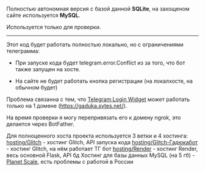 Полностью автономная версия с базой данной **SQLite**, на захощеном сайте используется **MySQL**.

Используется только для проверки.
____

Этот код будет работать полностью локально, но с ограничениями телеграмма:

* При запуске кода будет telegram.error.Conflict
из за того, что бот также запущен на хосте.

* На сайте не будет работать кнопка регистрации (на локалхосте, на обычном будет)

Проблема связанна с тем, что [Telegram Login Widget](https://core.telegram.org/widgets/login)
может работать только на 1 домене (https://gaduka.sytes.net/).

На время проверки я могу перепривязать его к домену ngrok, это делается через BotFather.

Для полноценного хоста проекта используется 3 ветки и 4 хостинга:
[hosting/Glitch](https://github.com/KalashnikovProjects/WebProject/tree/hosting/Glitch) - хостинг Glitch, API запуска кода
[hosting/Glitch-Гадюкабот](https://github.com/KalashnikovProjects/WebProject/tree/hosting/Glitch-%D0%93%D0%B0%D0%B4%D1%8E%D0%BA%D0%B0%D0%B1%D0%BE%D1%82) - хостинг Glitch, на нём работает ТГ бот
[hosting/Render](https://github.com/KalashnikovProjects/WebProject/tree/hosting/Render) - хостинг Render, весь основной Flask, API бд
Хостинг для базы данных MySQL (на 5 гб) - [Planet Scale](https://planetscale.com/), есть проблемы с работой в России